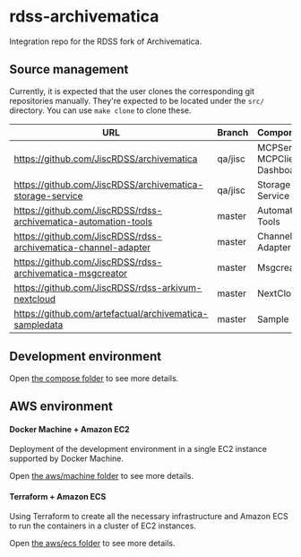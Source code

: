 # rdss-archivematica

Integration repo for the RDSS fork of Archivematica.

## Source management

Currently, it is expected that the user clones the corresponding git
repositories manually. They're expected to be located under the `src/`
directory. You can use `make clone` to clone these.

URL | Branch | Components
--- | ------ | ----------
https://github.com/JiscRDSS/archivematica | qa/jisc | MCPServer, MCPClient, Dashboard
https://github.com/JiscRDSS/archivematica-storage-service | qa/jisc | Storage Service
https://github.com/JiscRDSS/rdss-archivematica-automation-tools | master | Automation Tools
https://github.com/JiscRDSS/rdss-archivematica-channel-adapter | master | Channel Adapter
https://github.com/JiscRDSS/rdss-archivematica-msgcreator | master | Msgcreator
https://github.com/JiscRDSS/rdss-arkivum-nextcloud | master | NextCloud
https://github.com/artefactual/archivematica-sampledata | master | Sample data

## Development environment

Open [the compose folder](compose) to see more details.

## AWS environment

#### Docker Machine + Amazon EC2

Deployment of the development environment in a single EC2 instance supported by Docker Machine.

Open [the aws/machine folder](aws/machine) to see more details.

#### Terraform + Amazon ECS

Using Terraform to create all the necessary infrastructure and Amazon ECS to run the containers in a cluster of EC2 instances.

Open [the aws/ecs folder](aws/ecs) to see more details.
